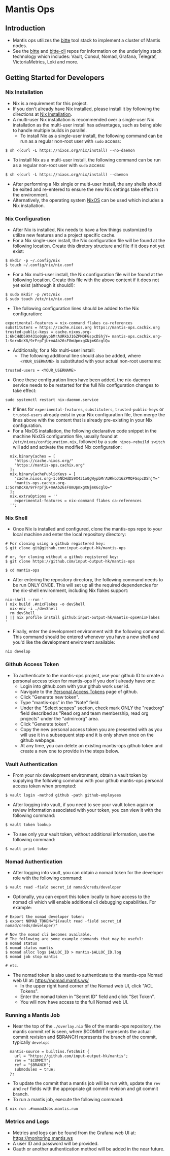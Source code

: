 #  Mantis Ops


## Introduction

* Mantis ops utilizes the [bitte](https://github.com/input-output-hk/bitte) tool stack to implement a cluster of Mantis nodes.
* See the [bitte](https://github.com/input-output-hk/bitte) and [bitte-cli](https://github.com/input-output-hk/bitte-cli) repos for information on the underlying stack technology which includes: Vault, Consul, Nomad, Grafana, Telegraf, VictoriaMetrics, Loki and more.


## Getting Started for Developers

### Nix Installation

* Nix is a requirement for this project.
* If you don't already have Nix installed, please install it by following the directions at [Nix Installation](https://nixos.org/manual/nix/stable/#chap-installation).
* A multi-user Nix installation is recommended over a single-user Nix installation as the multi-user install has advantages, such as being able to handle multiple builds in parallel.
  * To install Nix as a single-user install, the following command can be run as a regular non-root user with `sudo` access:
```
$ sh <(curl -L https://nixos.org/nix/install) --no-daemon
```
  * To install Nix as a multi-user install, the following command can be run as a regular non-root user with `sudo` access:
```
$ sh <(curl -L https://nixos.org/nix/install) --daemon
```
* After performing a Nix single or multi-user install, the any shells should be exited and re-entered to ensure the new Nix settings take effect in the environment.
* Alternatively, the operating system [NixOS](https://nixos.org/manual/nixos/stable/#sec-installation) can be used which includes a Nix installation.


### Nix Configuration

* After Nix is installed, Nix needs to have a few things customized to utilize new features and a project specific cache.
* For a Nix single-user install, the Nix configuration file will be found at the following location.  Create this diretory structure and file if it does not yet exist:
```
$ mkdir -p ~/.config/nix
$ touch ~/.config/nix/nix.conf
```

* For a Nix multi-user install, the Nix configuration file will be found at the following location.  Create this file with the above content if it does not yet exist (although it should!):
```
$ sudo mkdir -p /etc/nix
$ sudo touch /etc/nix/nix.conf
```

* The following configuration lines should be added to the Nix configuration:
```
experimental-features = nix-command flakes ca-references
substituters = https://cache.nixos.org https://mantis-ops.cachix.org
trusted-public-keys = cache.nixos.org-1:6NCHdD59X431o0gWypbMrAURkbJ16ZPMQFGspcDShjY= mantis-ops.cachix.org-1:SornDcX8/9rFrpTjU+mAAb26sF8mUpnxgXNjmKGcglQ=
```

* Additionally, for a Nix multi-user install:
  * The following additional line should also be added, where `<YOUR_USERNAME>` is substituted with your actual non-root username:
```
trusted-users = <YOUR_USERNAME>
```
  * Once these configuration lines have been added, the nix-daemon service needs to be restarted for the full Nix configuration changes to take effect:
```
sudo systemctl restart nix-daemon.service
```

* If lines for `experimental-features`, `substituters`, `trusted-public-keys` or `trusted-users` already exist in your Nix configuration file, then merge the lines above with the content that is already pre-existing in your Nix configuration.
* For a NixOS installation, the following declarative code snippet in the machine NixOS configuration file, usually found at `/etc/nixos/configuration.nix`, followed by a `sudo nixos-rebuild switch` will add and activate the modified Nix configuration:
```
  nix.binaryCaches = [
    "https://cache.nixos.org/"
    "https://mantis-ops.cachix.org"
  ];
  nix.binaryCachePublicKeys = [
    "cache.nixos.org-1:6NCHdD59X431o0gWypbMrAURkbJ16ZPMQFGspcDShjY="
    "mantis-ops.cachix.org-1:SornDcX8/9rFrpTjU+mAAb26sF8mUpnxgXNjmKGcglQ="
  ];
  nix.extraOptions = ''
    experimental-features = nix-command flakes ca-references
  '';

```


### Nix Shell

* Once Nix is installed and configured, clone the mantis-ops repo to your local machine and enter the local repository directory:
```
# For cloning using a github registered key:
$ git clone git@github.com:input-output-hk/mantis-ops

# or, for cloning without a github registered key:
$ git clone https://github.com/input-output-hk/mantis-ops

$ cd mantis-ops
```

* After entering the repository directory, the following command needs to be run ONLY ONCE.  This will set up all the required dependencies for the nix-shell environment, including Nix flakes support:
```
nix-shell --run '
( nix build .#nixFlakes -o devShell
  nix-env -i ./devShell
  rm devShell
) || nix profile install github:input-output-hk/mantis-ops#nixFlakes
'
```

* Finally, enter the development environment with the following command.  This command should be entered whenever you have a new shell and you'd like the development enviroment available:
```
nix develop
```


### Github Access Token

* To authenticate to the mantis-ops project, use your github ID to create a personal access token for mantis-ops if you don't already have one:
  * Login into github.com with your github work user id.
  * Navigate to the [Personal Access Tokens](https://github.com/settings/tokens) page of github.
  * Click "Generate new token".
  * Type "mantis-ops" in the "Note" field.
  * Under the "Select scopes" section, check mark ONLY the "read:org" field described as "Read org and team membership, read org projects" under the "admin:org" area.
  * Click "Generate token".
  * Copy the new personal access token you are presented with as you will use it in a subsequent step and it is only shown once on the github webpage.
  * At any time, you can delete an existing mantis-ops github token and create a new one to provide in the steps below.


### Vault Authentication

* From your nix development environment, obtain a vault token by supplying the following command with your github mantis-ops personal access token when prompted:
```
$ vault login -method github -path github-employees
```

* After logging into vault, if you need to see your vault token again or review information associated with your token, you can view it with the following command:
```
$ vault token lookup
```

* To see only your vault token, without additional information, use the following command:
```
$ vault print token
```


### Nomad Authentication

* After logging into vault, you can obtain a nomad token for the developer role with the following command:
```
$ vault read -field secret_id nomad/creds/developer
```

* Optionally, you can export this token locally to have access to the nomad cli which will enable additional cli debugging capabilities.  For example:
```
# Export the nomad developer token:
$ export NOMAD_TOKEN="$(vault read -field secret_id nomad/creds/developer)"

# Now the nomad cli becomes available.
# The following are some example commands that may be useful:
$ nomad status
$ nomad status mantis
$ nomad alloc logs $ALLOC_ID > mantis-$ALLOC_ID.log
$ nomad job stop mantis

# etc.
```

* The nomad token is also used to authenticate to the mantis-ops Nomad web UI at: https://nomad.mantis.ws/
  * In the upper right hand corner of the Nomad web UI, click "ACL Tokens".
  * Enter the nomad token in "Secret ID" field and click "Set Token".
  * You will now have access to the full Nomad web UI.


### Running a Mantis Job

* Near the top of the `./overlay.nix` file of the mantis-ops repository, the mantis commit ref is seen, where $COMMIT represents the actual commit revision and $BRANCH represents the branch of the commit, typically `develop`:
```
  mantis-source = builtins.fetchGit {
    url = "https://github.com/input-output-hk/mantis";
    rev = "$COMMIT";
    ref = "$BRANCH";
    submodules = true;
  };

```
* To update the commit that a mantis job will be run with, update the `rev` and `ref` fields with the appropriate git commit revision and git commit branch.
* To run a mantis job, execute the following command:
```
$ nix run .#nomadJobs.mantis.run
```


### Metrics and Logs

* Metrics and logs can be found from the Grafana web UI at: https://monitoring.mantis.ws
* A user ID and password will be provided.
* Oauth or another authentication method will be added in the near future.
